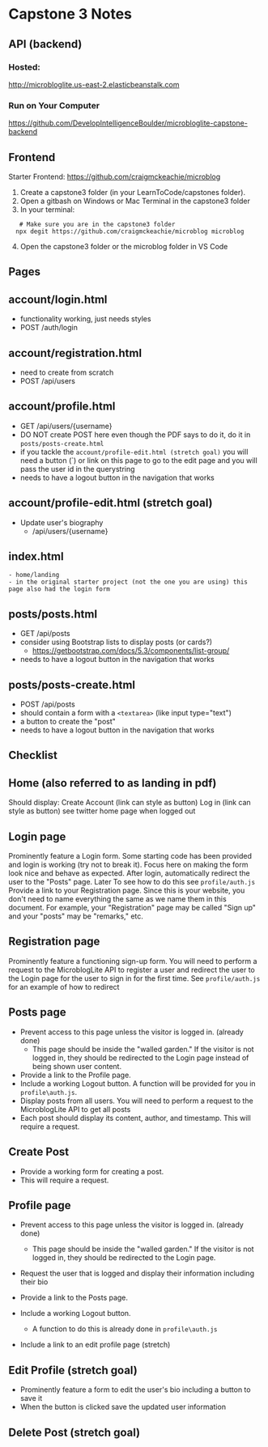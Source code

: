 # Capstone 3 Notes

## API (backend)

### Hosted:

http://microbloglite.us-east-2.elasticbeanstalk.com

### Run on Your Computer

https://github.com/DevelopIntelligenceBoulder/microbloglite-capstone-backend

## Frontend

Starter Frontend:
https://github.com/craigmckeachie/microblog

1. Create a capstone3 folder (in your LearnToCode/capstones folder).
2. Open a gitbash on Windows or Mac Terminal in the capstone3 folder
3. In your terminal:

```
   # Make sure you are in the capstone3 folder
  npx degit https://github.com/craigmckeachie/microblog microblog
```

4. Open the capstone3 folder or the microblog folder in VS Code

## Pages

## account/login.html

- functionality working, just needs styles
- POST /auth/login

## account/registration.html

- need to create from scratch
- POST /api/users

## account/profile.html

- GET /api/users/{username}
- DO NOT create POST here even though the PDF says to do it, do it in `posts/posts-create.html`
- if you tackle the `account/profile-edit.html (stretch goal)` you will need a button (`<a class="btn btn-primary">) or link on this page to go to the edit page and you will pass the user id in the querystring
- needs to have a logout button in the navigation that works

## account/profile-edit.html (stretch goal)

- Update user's biography
  - /api/users/{username}

## index.html

    - home/landing
    - in the original starter project (not the one you are using) this page also had the login form

## posts/posts.html

- GET /api/posts
- consider using Bootstrap lists to display posts (or cards?)
  - https://getbootstrap.com/docs/5.3/components/list-group/
- needs to have a logout button in the navigation that works

## posts/posts-create.html

- POST /api/posts
- should contain a form with a `<textarea>` (like input type="text")
- a button to create the "post"
- needs to have a logout button in the navigation that works

## Checklist

## Home (also referred to as landing in pdf)

Should display:
Create Account (link can style as button)
Log in (link can style as button)
see twitter home page when logged out

## Login page

Prominently feature a Login form.
Some starting code has been provided and login is working (try not to break it).
Focus here on making the form look nice and behave as expected.
After login, automatically redirect the user to the "Posts" page. Later
To see how to do this see `profile/auth.js`
Provide a link to your Registration page.
Since this is your website, you don't need to name everything the same as we name them
in this document. For example, your "Registration" page may be called "Sign up" and
your "posts" may be "remarks," etc.

## Registration page

Prominently feature a functioning sign-up form.
You will need to perform a request to the MicroblogLite API to register a user
and redirect the user to the Login page for the user to sign in for the first time.
See `profile/auth.js` for an example of how to redirect

## Posts page

- Prevent access to this page unless the visitor is logged in. (already done)
  - This page should be inside the "walled garden." If the visitor is not logged in, they should
    be redirected to the Login page instead of being shown user content.
- Provide a link to the Profile page.
- Include a working Logout button.
  A function will be provided for you in `profile\auth.js`.
- Display posts from all users. You will need to perform a request to the MicroblogLite API to get all posts
- Each post should display its content, author, and timestamp. This will require a
  request.

## Create Post

- Provide a working form for creating a post.
- This will require a request.

## Profile page

- Prevent access to this page unless the visitor is logged in. (already done)

  - This page should be inside the "walled garden." If the visitor is not logged in, they should
    be redirected to the Login page.

- Request the user that is logged and display their information including their bio
- Provide a link to the Posts page.
- Include a working Logout button.
  - A function to do this is already done in `profile\auth.js`
- Include a link to an edit profile page (stretch)

## Edit Profile (stretch goal)

- Prominently feature a form to edit the user's bio including a button to save it
- When the button is clicked save the updated user information

## Delete Post (stretch goal)
